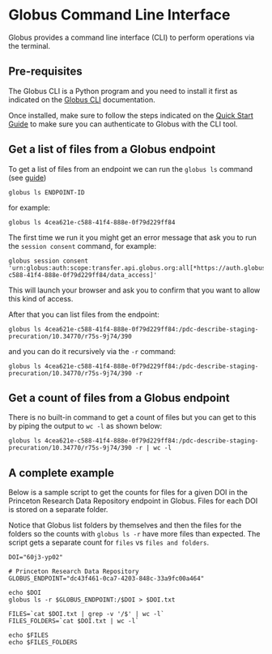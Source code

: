 # Globus Command Line Interface

Globus provides a command line interface (CLI) to perform operations via the terminal.

## Pre-requisites
The Globus CLI is a Python program and you need to install it first as indicated on the [Globus CLI](https://docs.globus.org/cli/) documentation.

Once installed, make sure to follow the steps indicated on the [Quick Start Guide](https://docs.globus.org/cli/quickstart/) to make sure you can authenticate to Globus with the CLI tool.


## Get a list of files from a Globus endpoint

To get a list of files from an endpoint we can run the `globus ls` command (see [guide](https://docs.globus.org/cli/reference/ls/))
```
globus ls ENDPOINT-ID
```

for example:
```
globus ls 4cea621e-c588-41f4-888e-0f79d229ff84
```

The first time we run it you might get an error message that ask you to run the `session consent` command, for example:

```
globus session consent 'urn:globus:auth:scope:transfer.api.globus.org:all[*https://auth.globus.org/scopes/4cea621e-c588-41f4-888e-0f79d229ff84/data_access]'
```

This will launch your browser and ask you to confirm that you want to allow this kind of access.

After that you can list files from the endpoint:

```
globus ls 4cea621e-c588-41f4-888e-0f79d229ff84:/pdc-describe-staging-precuration/10.34770/r75s-9j74/390
```

and you can do it recursively via the `-r` command:

```
globus ls 4cea621e-c588-41f4-888e-0f79d229ff84:/pdc-describe-staging-precuration/10.34770/r75s-9j74/390 -r
```

## Get a count of files from a Globus endpoint
There is no built-in command to get a count of files but you can get to this by piping the output to `wc -l` as shown below:

```
globus ls 4cea621e-c588-41f4-888e-0f79d229ff84:/pdc-describe-staging-precuration/10.34770/r75s-9j74/390 -r | wc -l
```


## A complete example
Below is a sample script to get the counts for files for a given DOI in the Princeton Research Data Repository endpoint in Globus. Files for each DOI is stored on a separate folder.

Notice that Globus list folders by themselves and then the files for the folders so the counts with `globus ls -r` have more files than expected. The script gets a separate count for `files` vs `files and folders`.

```
DOI="60j3-yp02"

# Princeton Research Data Repository
GLOBUS_ENDPOINT="dc43f461-0ca7-4203-848c-33a9fc00a464"

echo $DOI
globus ls -r $GLOBUS_ENDPOINT:/$DOI > $DOI.txt

FILES=`cat $DOI.txt | grep -v '/$' | wc -l`
FILES_FOLDERS=`cat $DOI.txt | wc -l`

echo $FILES
echo $FILES_FOLDERS
```
